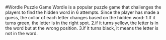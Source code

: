 #Wordle Puzzle Game 
Wordle is a popular puzzle game that challenges the players to find the hidden word in 6 attempts.
Since the player has made a guess, the collor of each letter changes based on the hidden word: 
  1.If it turns green, the letter is in the right spot.
  2.if it turns yellow, the letter is in the word but at the wrong position.
  3.if it turns black, it means the letter is not in the word.
